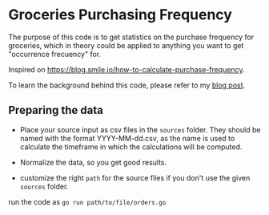 # Groceries Purchasing Frequency

The purpose of this code is to get statistics on the purchase frequency for groceries, which in theory could be applied to anything you want to get "occurrence frecuency" for.

Inspired on https://blog.smile.io/how-to-calculate-purchase-frequency.

To learn the background behind this code, please refer to my [blog post](https://dev.to/javiermendonca/how-i-hacked-the-way-i-do-groceries-1m0a).

## Preparing the data

- Place your source input as csv files in the `sources` folder. They should be named with the format YYYY-MM-dd.csv, as the name is used to calculate the timeframe in which the calculations will be computed.

- Normalize the data, so you get good results.

- customize the right `path` for the source files if you don't use the given `sources` folder.

run the code as `go run path/to/file/orders.go`

